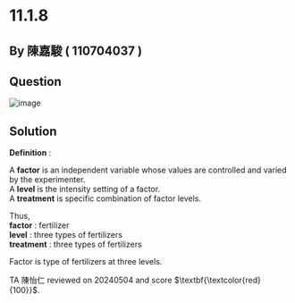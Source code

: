 # 11.1.8

## By 陳嘉駿 ( 110704037 )

## Question

![image](https://img.onl/dowX4V)

## Solution

**Definition** :<br>

A **factor** is an independent variable whose values are controlled and varied by the experimenter.<br>
A **level** is the intensity setting of a factor. <br>
A **treatment** is specific combination of factor levels.<br>

Thus, <br>
**factor** : fertilizer <br>
**level** : three types of fertilizers<br>
**treatment** : three types of fertilizers<br>

Factor is type of fertilizers at three levels.

TA 陳怡仁 reviewed on 20240504 and score $\textbf{\textcolor{red}{100}}$. 
